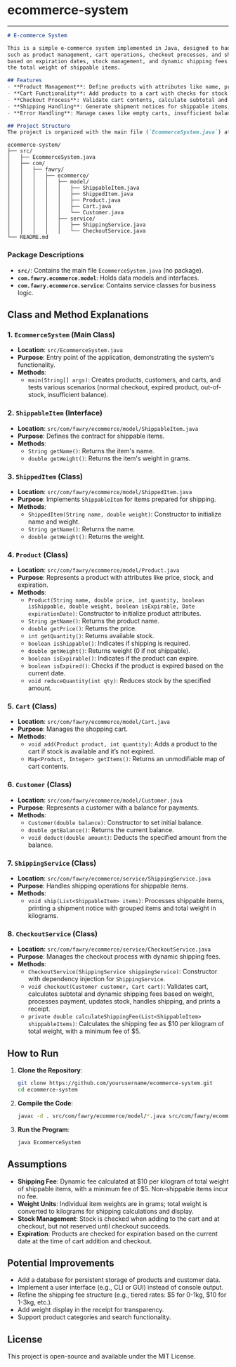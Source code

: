 # ecommerce-system

---

```markdown
# E-commerce System

This is a simple e-commerce system implemented in Java, designed to handle basic online shopping functionalities
such as product management, cart operations, checkout processes, and shipping. The system includes product expirability
based on expiration dates, stock management, and dynamic shipping fees calculated based on
the total weight of shippable items.

## Features
- **Product Management**: Define products with attributes like name, price, quantity, shippability, weight, and expiration date.
- **Cart Functionality**: Add products to a cart with checks for stock availability and expiration.
- **Checkout Process**: Validate cart contents, calculate subtotal and dynamic shipping fees, process payments, update stock, and handle shipping.
- **Shipping Handling**: Generate shipment notices for shippable items, calculating total weight and grouping items by name.
- **Error Handling**: Manage cases like empty carts, insufficient balance, out-of-stock products, and expired items.

## Project Structure
The project is organized with the main file (`EcommerceSystem.java`) at the root of the `src` directory, and other classes in packages for modularity:
```
```
ecommerce-system/
├── src/
│   ├── EcommerceSystem.java
│   ├── com/
│   │   ├── fawry/
│   │   │   ├── ecommerce/
│   │   │   │   ├── model/
│   │   │   │   │   ├── ShippableItem.java
│   │   │   │   │   ├── ShippedItem.java
│   │   │   │   │   ├── Product.java
│   │   │   │   │   ├── Cart.java
│   │   │   │   │   └── Customer.java
│   │   │   │   ├── service/
│   │   │   │   │   ├── ShippingService.java
│   │   │   │   │   └── CheckoutService.java
└── README.md
```

### Package Descriptions
- **`src/`**: Contains the main file `EcommerceSystem.java` (no package).
- **`com.fawry.ecommerce.model`**: Holds data models and interfaces.
- **`com.fawry.ecommerce.service`**: Contains service classes for business logic.

## Class and Method Explanations

### 1. `EcommerceSystem` (Main Class)
- **Location**: `src/EcommerceSystem.java`
- **Purpose**: Entry point of the application, demonstrating the system's functionality.
- **Methods**:
  - `main(String[] args)`: Creates products, customers, and carts, and tests various scenarios (normal checkout, expired product, out-of-stock, insufficient balance).

### 2. `ShippableItem` (Interface)
- **Location**: `src/com/fawry/ecommerce/model/ShippableItem.java`
- **Purpose**: Defines the contract for shippable items.
- **Methods**:
  - `String getName()`: Returns the item's name.
  - `double getWeight()`: Returns the item's weight in grams.

### 3. `ShippedItem` (Class)
- **Location**: `src/com/fawry/ecommerce/model/ShippedItem.java`
- **Purpose**: Implements `ShippableItem` for items prepared for shipping.
- **Methods**:
  - `ShippedItem(String name, double weight)`: Constructor to initialize name and weight.
  - `String getName()`: Returns the name.
  - `double getWeight()`: Returns the weight.

### 4. `Product` (Class)
- **Location**: `src/com/fawry/ecommerce/model/Product.java`
- **Purpose**: Represents a product with attributes like price, stock, and expiration.
- **Methods**:
  - `Product(String name, double price, int quantity, boolean isShippable, double weight, boolean isExpirable, Date expirationDate)`: Constructor to initialize product attributes.
  - `String getName()`: Returns the product name.
  - `double getPrice()`: Returns the price.
  - `int getQuantity()`: Returns available stock.
  - `boolean isShippable()`: Indicates if shipping is required.
  - `double getWeight()`: Returns weight (0 if not shippable).
  - `boolean isExpirable()`: Indicates if the product can expire.
  - `boolean isExpired()`: Checks if the product is expired based on the current date.
  - `void reduceQuantity(int qty)`: Reduces stock by the specified amount.

### 5. `Cart` (Class)
- **Location**: `src/com/fawry/ecommerce/model/Cart.java`
- **Purpose**: Manages the shopping cart.
- **Methods**:
  - `void add(Product product, int quantity)`: Adds a product to the cart if stock is available and it’s not expired.
  - `Map<Product, Integer> getItems()`: Returns an unmodifiable map of cart contents.

### 6. `Customer` (Class)
- **Location**: `src/com/fawry/ecommerce/model/Customer.java`
- **Purpose**: Represents a customer with a balance for payments.
- **Methods**:
  - `Customer(double balance)`: Constructor to set initial balance.
  - `double getBalance()`: Returns the current balance.
  - `void deduct(double amount)`: Deducts the specified amount from the balance.

### 7. `ShippingService` (Class)
- **Location**: `src/com/fawry/ecommerce/service/ShippingService.java`
- **Purpose**: Handles shipping operations for shippable items.
- **Methods**:
  - `void ship(List<ShippableItem> items)`: Processes shippable items, printing a shipment notice with grouped items and total weight in kilograms.

### 8. `CheckoutService` (Class)
- **Location**: `src/com/fawry/ecommerce/service/CheckoutService.java`
- **Purpose**: Manages the checkout process with dynamic shipping fees.
- **Methods**:
  - `CheckoutService(ShippingService shippingService)`: Constructor with dependency injection for `ShippingService`.
  - `void checkout(Customer customer, Cart cart)`: Validates cart, calculates subtotal and dynamic shipping fees based on weight, processes payment, updates stock, handles shipping, and prints a receipt.
  - `private double calculateShippingFee(List<ShippableItem> shippableItems)`: Calculates the shipping fee as $10 per kilogram of total weight, with a minimum fee of $5.

## How to Run
1. **Clone the Repository**:
   ```bash
   git clone https://github.com/yourusername/ecommerce-system.git
   cd ecommerce-system
   ```
2. **Compile the Code**:
   ```bash
   javac -d . src/com/fawry/ecommerce/model/*.java src/com/fawry/ecommerce/service/*.java src/EcommerceSystem.java
   ```
3. **Run the Program**:
   ```bash
   java EcommerceSystem
   ```

## Assumptions
- **Shipping Fee**: Dynamic fee calculated at $10 per kilogram of total weight of shippable items, with a minimum fee of $5. Non-shippable items incur no fee.
- **Weight Units**: Individual item weights are in grams; total weight is converted to kilograms for shipping calculations and display.
- **Stock Management**: Stock is checked when adding to the cart and at checkout, but not reserved until checkout succeeds.
- **Expiration**: Products are checked for expiration based on the current date at the time of cart addition and checkout.

## Potential Improvements
- Add a database for persistent storage of products and customer data.
- Implement a user interface (e.g., CLI or GUI) instead of console output.
- Refine the shipping fee structure (e.g., tiered rates: $5 for 0-1kg, $10 for 1-3kg, etc.).
- Add weight display in the receipt for transparency.
- Support product categories and search functionality.

## License
This project is open-source and available under the MIT License.

